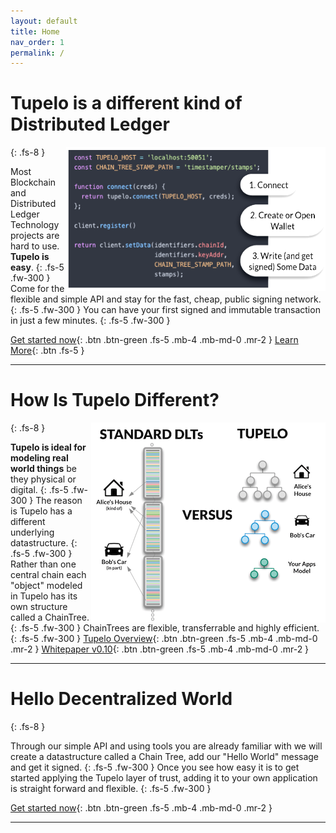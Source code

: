 ```yaml
---
layout: default
title: Home
nav_order: 1
permalink: /
---
```

# Tupelo is a different kind of Distributed Ledger
{: .fs-8 }
<img style="float: right; width:415px;height:231px;" src="assets/images/code_sample.png">

Most Blockchain and Distributed Ledger Technology projects are hard to use.
**Tupelo is easy**.
{: .fs-5 .fw-300 }
Come for the flexible and simple API and stay for the fast, cheap, public signing network.
{: .fs-5 .fw-300 }
You can have your first signed and immutable transaction in just a few minutes.
{: .fs-5 .fw-300 }

[Get started now](/tutorials/hello_world){: .btn .btn-green .fs-5 .mb-4 .mb-md-0 .mr-2 }
[Learn More](platform_documentation){: .btn .fs-5 }

***

# How Is Tupelo Different?
{: .fs-8 }
<img style="float: right; width:375;height:320px; padding:10;" src="assets/images/howistupelodifferent.png">

**Tupelo is ideal for modeling real world things** be they physical or digital.
{: .fs-5 .fw-300 }
The reason is Tupelo has a different underlying datastructure.
{: .fs-5 .fw-300 }
Rather than one central chain each "object" modeled in Tupelo has its own structure called a ChainTree.
{: .fs-5 .fw-300 }
ChainTrees are flexible, transferrable and highly efficient.
{: .fs-5 .fw-300 }
[Tupelo Overview](docs/litepaper){: .btn .btn-green .fs-5 .mb-4 .mb-md-0 .mr-2 }
[Whitepaper v0.10](docs/whitepaper){: .btn .btn-green .fs-5 .mb-4 .mb-md-0 .mr-2 }

***

# Hello Decentralized World
{: .fs-8 }

Through our simple API and using tools you are already familiar with we will
create a datastructure called a Chain Tree, add our "Hello World" message
and get it signed.
{: .fs-5 .fw-300 }
Once you see how easy it is to get started applying the Tupelo layer of trust,
adding it to your own application is straight forward and flexible.
{: .fs-5 .fw-300 }

[Get started now](/tutorials/hello_world){: .btn .btn-green .fs-5 .mb-4 .mb-md-0 .mr-2 }

***

